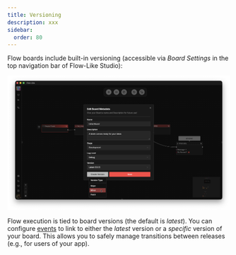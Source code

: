 ```yaml
---
title: Versioning
description: xxx
sidebar:
  order: 80
---
```


Flow boards include built-in versioning (accessible via *Board Settings* in the top navigation bar of Flow-Like Studio):

![A screenshot showing how to create a new board version in Flow-Like Studio](../../../assets/BoardVersions.webp)

Flow execution is tied to board versions (the default is *latest*). You can configure [events](/apps/events/) to link to either the *latest* version or a *specific* version of your board. This allows you to safely manage transitions between releases (e.g., for users of your app).
